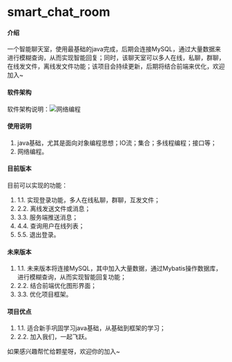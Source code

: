 # smart_chat_room

#### 介绍
一个智能聊天室，使用最基础的java完成，后期会连接MySQL，通过大量数据来进行模糊查询，从而实现智能回复；同时，该聊天室可以多人在线，私聊，群聊，在线发文件，离线发文件功能；该项目会持续更新，后期将结合前端来优化，欢迎加入~

#### 软件架构
软件架构说明：![网络编程](https://images.gitee.com/uploads/images/2022/0219/194032_714aea9b_10434854.png "屏幕截图.png")


#### 使用说明

1. java基础，尤其是面向对象编程思想；IO流；集合；多线程编程；接口等；
2. 网络编程。

#### 目前版本
目前可以实现的功能：
1. 1.1. 实现登录功能，多人在线私聊，群聊，互发文件；
2. 2.2. 离线发送文件或消息；
3. 3.3. 服务端推送消息；
4. 4.4. 查询用户在线列表；
5. 5.5. 退出登录。

#### 未来版本
1. 1.1. 未来版本将连接MySQL，其中加入大量数据，通过Mybatis操作数据库，进行模糊查询，从而实现智能回复功能；
2. 2.2. 结合前端优化图形界面；
3. 3.3. 优化项目框架。

#### 项目优点
1. 1.1. 适合新手巩固学习java基础，从基础到框架的学习；
2. 2.2. 加入我们，一起飞跃。

如果感兴趣帮忙给颗星呀，欢迎你的加入~

